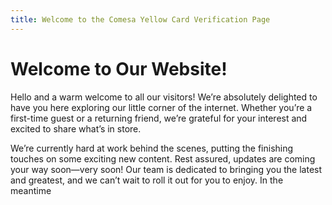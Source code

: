 ```yaml
---
title: Welcome to the Comesa Yellow Card Verification Page
---
```


# Welcome to Our Website!

Hello and a warm welcome to all our visitors! We’re absolutely delighted to have you here exploring our little corner of the internet. Whether you’re a first-time guest or a returning friend, we’re grateful for your interest and excited to share what’s in store.

We’re currently hard at work behind the scenes, putting the finishing touches on some exciting new content. Rest assured, updates are coming your way soon—very soon! Our team is dedicated to bringing you the latest and greatest, and we can’t wait to roll it out for you to enjoy. In the meantime
